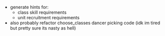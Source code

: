 - generate hints for:
    - class skill requirements
    - unit recruitment requirements
- also probably refactor choose_classes dancer picking code (idk im tired but pretty sure its nasty as hell)